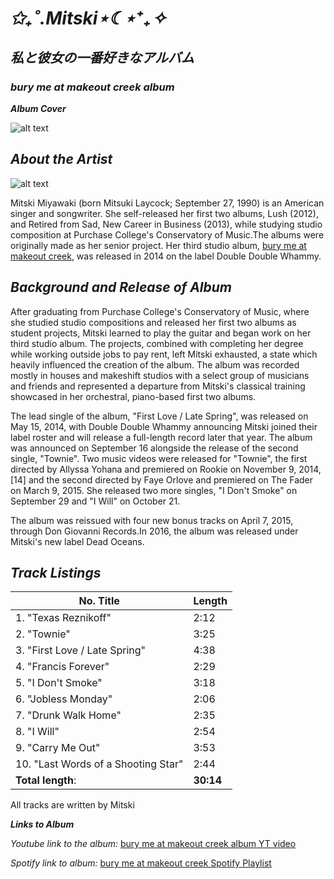 # ***✩₊˚.Mitski⋆☾⋆⁺₊✧***
## *私と彼女の一番好きなアルバム*
### ***bury me at makeout creek album***

***Album Cover***

![alt text](https://mitski.com/cdn/shop/products/MITSKI_BURYMEATMAKEOUTCREEK_COVER.jpg?v=1642794164&width=1024)

*About the Artist*
---
![alt text](https://lzd-img-global.slatic.net/g/p/0da31f5c0cb74ffc2fd490e6a4aa8746.jpg_720x720q80.jpg)

Mitski Miyawaki (born Mitsuki Laycock; September 27, 1990) is an American singer and songwriter. She self-released her first two albums, Lush (2012), and Retired from Sad, New Career in Business (2013), while studying studio composition at Purchase College's Conservatory of Music.The albums were originally made as her senior project. Her third studio album, [bury me at makeout creek](https://open.spotify.com/album/3I2KkX13lHXuYqfBjSOopo?si=0Wqzt3w9TEK8Fq9jyDH0AA), was released in 2014 on the label Double Double Whammy.

*Background and Release of Album*
---
After graduating from Purchase College's Conservatory of Music, where she studied studio compositions and released her first two albums as student projects, Mitski learned to play the guitar and began work on her third studio album. The projects, combined with completing her degree while working outside jobs to pay rent, left Mitski exhausted, a state which heavily influenced the creation of the album. The album was recorded mostly in houses and makeshift studios with a select group of musicians and friends and represented a departure from Mitski's classical training showcased in her orchestral, piano-based first two albums.

The lead single of the album, "First Love / Late Spring", was released on May 15, 2014, with Double Double Whammy announcing Mitski joined their label roster and will release a full-length record later that year. The album was announced on September 16 alongside the release of the second single, "Townie". Two music videos were released for "Townie", the first directed by Allyssa Yohana and premiered on Rookie on November 9, 2014,[14] and the second directed by Faye Orlove and premiered on The Fader on March 9, 2015. She released two more singles, "I Don't Smoke" on September 29 and "I Will" on October 21.

The album was reissued with four new bonus tracks on April 7, 2015, through Don Giovanni Records.In 2016, the album was released under Mitski's new label Dead Oceans.

*Track Listings*
---

|No. Title | Length |
| ----------- | ----------- |
| 1.	"Texas Reznikoff" | 2:12 |
|2.	"Townie" | 3:25 |
|3.	"First Love / Late Spring" | 4:38 |
|4.	"Francis Forever" |	2:29 |
|5.	"I Don't Smoke" | 3:18 |
|6.	"Jobless Monday" | 2:06 |
|7.	"Drunk Walk Home" | 2:35 |
|8.	"I Will" | 2:54 |
|9.	"Carry Me Out" | 3:53 |
|10.	"Last Words of a Shooting Star" |	2:44 |
|**Total length**:|	**30:14** |

All tracks are written by Mitski

***Links to Album***

*Youtube link to the album:* [bury me at makeout creek album YT video](https://youtu.be/rbsj2Q979Tc?feature=shared)

*Spotify link to album:* [bury me at makeout creek Spotify Playlist](https://open.spotify.com/album/3I2KkX13lHXuYqfBjSOopo?si=0Wqzt3w9TEK8Fq9jyDH0AA)


